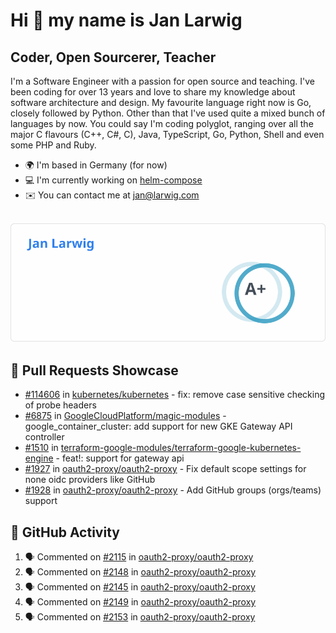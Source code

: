 # Hi 👋 my name is Jan Larwig

## Coder, Open Sourcerer, Teacher

I'm a Software Engineer with a passion for open source and teaching. I've been coding for over 13 years and love to share my knowledge about software architecture and design. My favourite language right now is Go, closely followed by Python. Other than that I've used quite a mixed bunch of languages by now. You could say I'm coding polyglot, ranging over all the major C flavours (C++, C#, C), Java, TypeScript, Go, Python, Shell and even some PHP and Ruby.

- 🌍 I'm based in Germany (for now)
- 💻 I'm currently working on [helm-compose](https://seacrew.github.io/helm-compose/)
- ✉️ You can contact me at [jan@larwig.com](mailto:jan@larwig.com)

<br>

<a href="https://github.com/anuraghazra/github-readme-stats">
  <picture>
    <source
      srcset="https://raw.githubusercontent.com/tuunit/tuunit/main/general_dark.svg" 
      media="(prefers-color-scheme: dark)" 
    />
    <source
      srcset="https://raw.githubusercontent.com/tuunit/tuunit/main/general_light.svg" 
      media="(prefers-color-scheme: light), (prefers-color-scheme: no-preference)" 
    />
    <img src="https://raw.githubusercontent.com/tuunit/tuunit/main/general_light.svg" />
  </picture>
</a>

## 🔧 Pull Requests Showcase

- [#114606](https://github.com/kubernetes/kubernetes/issues/114606) in [kubernetes/kubernetes](https://github.com/kubernetes/kubernetes) - fix: remove case sensitive checking of probe headers
- [#6875](https://github.com/GoogleCloudPlatform/magic-modules/pull/6875) in [GoogleCloudPlatform/magic-modules](https://github.com/GoogleCloudPlatform/magic-modules) - google_container_cluster: add support for new GKE Gateway API controller
- [#1510](https://github.com/terraform-google-modules/terraform-google-kubernetes-engine/pull/1510) in [terraform-google-modules/terraform-google-kubernetes-engine](https://github.com/terraform-google-modules/terraform-google-kubernetes-engine) - feat!: support for gateway api
- [#1927](https://github.com/oauth2-proxy/oauth2-proxy/issues/1927) in [oauth2-proxy/oauth2-proxy](https://github.com/oauth2-proxy/oauth2-proxy) - Fix default scope settings for none oidc providers like GitHub
- [#1928](https://github.com/oauth2-proxy/oauth2-proxy/issues/1928) in [oauth2-proxy/oauth2-proxy](https://github.com/oauth2-proxy/oauth2-proxy) - Add GitHub groups (orgs/teams) support

## 🔔 GitHub Activity

<!--START_SECTION:activity-->
1. 🗣 Commented on [#2115](https://github.com/oauth2-proxy/oauth2-proxy/issues/2115#issuecomment-1694655371) in [oauth2-proxy/oauth2-proxy](https://github.com/oauth2-proxy/oauth2-proxy)
2. 🗣 Commented on [#2148](https://github.com/oauth2-proxy/oauth2-proxy/issues/2148#issuecomment-1694652765) in [oauth2-proxy/oauth2-proxy](https://github.com/oauth2-proxy/oauth2-proxy)
3. 🗣 Commented on [#2145](https://github.com/oauth2-proxy/oauth2-proxy/issues/2145#issuecomment-1694651048) in [oauth2-proxy/oauth2-proxy](https://github.com/oauth2-proxy/oauth2-proxy)
4. 🗣 Commented on [#2149](https://github.com/oauth2-proxy/oauth2-proxy/issues/2149#issuecomment-1694649629) in [oauth2-proxy/oauth2-proxy](https://github.com/oauth2-proxy/oauth2-proxy)
5. 🗣 Commented on [#2153](https://github.com/oauth2-proxy/oauth2-proxy/issues/2153#issuecomment-1694647320) in [oauth2-proxy/oauth2-proxy](https://github.com/oauth2-proxy/oauth2-proxy)
<!--END_SECTION:activity-->
